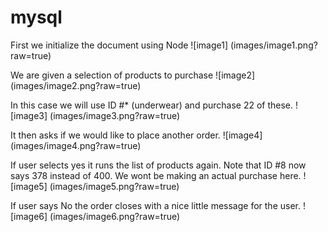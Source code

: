 # mysql

First we initialize the document using Node
![image1] (images/image1.png?raw=true)


We are given a selection of products to purchase
![image2] (images/image2.png?raw=true)


In this case we will use ID #* (underwear) and purchase 22 of these.
![image3] (images/image3.png?raw=true)


It then asks if we would like to place another order.
![image4] (images/image4.png?raw=true)

If user selects yes it runs the list of products again. Note that ID #8 now says 378 instead of 400. We wont be making an actual purchase here.
![image5] (images/image5.png?raw=true)


If user says No the order closes with a nice little message for the user.
![image6] (images/image6.png?raw=true)

